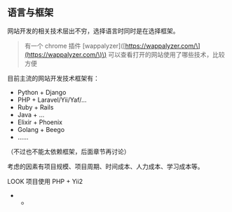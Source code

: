 ## 语言与框架

网站开发的相关技术层出不穷，选择语言时同时是在选择框架。

> 有一个 chrome 插件 \[wappalyzer\]\([https://wappalyzer.com/\](https://wappalyzer.com/\)\) 可以查看打开的网站使用了哪些技术，比较方便

目前主流的网站开发技术框架有：

* Python + Django
* PHP + Laravel/Yii/Yaf/...
* Ruby + Rails
* Java + ...
* Elixir + Phoenix
* Golang + Beego
* ……

（不过也不能太依赖框架，后面章节再讨论）

考虑的因素有项目规模、项目周期、时间成本、人力成本、学习成本等。

LOOK 项目使用 PHP + Yii2

* * 



